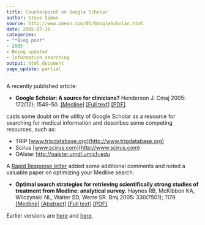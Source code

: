 ```yaml
---
title: Counterpoint on Google Scholar
author: Steve Simon
source: http://www.pmean.com/05/GoogleScholar.html
date: 2005-07-19
categories:
- "*Blog post"
- 2005
- Being updated
- Information searching
output: html_document
page_update: partial
---
```

A recently published article:

- **Google Scholar: A source for clinicians?** Henderson J. Cmaj 2005:
172(12); 1549-50.
[\[Medline\]](http://www.ncbi.nlm.nih.gov/entrez/query.fcgi?cmd=Retrieve&db=PubMed&list_uids=15939908&dopt=Abstract)
[\[Full text\]](http://www.cmaj.ca/cgi/content/full/172/12/1549)
[\[PDF\]](http://www.cmaj.ca/cgi/reprint/172/12/1549.pdf)

casts some doubt on the utility of Google Scholar as a resource for
searching for medical information and describes some competing
resources, such as:

- TRIP [www.tripdatabase.org](http://www.tripdatabase.org)
- Scirus [www.scirus.com](http://www.scirus.com)
- OAIster <http://oaister.umdl.umich.edu>

A [Rapid Response letter](http://www.cmaj.ca/cgi/eletters/172/12/1549)
added some additional comments and noted a valuable paper on optimizing
your Medline search:

- **Optimal search strategies for retrieving scientifically strong
studies of treatment from Medline: analytical survey.** Haynes RB,
McKibbon KA, Wilczynski NL, Walter SD, Werre SR. Bmj 2005:
330(7501); 1179.
[\[Medline\]](http://www.ncbi.nlm.nih.gov/entrez/query.fcgi?cmd=Retrieve&db=PubMed&list_uids=15894554&dopt=Abstract)
[\[Abstract\]](http://bmj.bmjjournals.com/cgi/content/abstract/330/7501/1179)
[\[Full
text\]](http://bmj.bmjjournals.com/cgi/content/full/330/7501/1179)
[\[PDF\]](http://bmj.bmjjournals.com/cgi/reprint/330/7501/1179.pdf)

Earlier versions are [here][sim1] and [here][sim2].


[sim1]: http://www.pmean.com/05/GoogleScholar.html
[sim2]: http://new.pmean.com/google-scholar-counterpoint/
